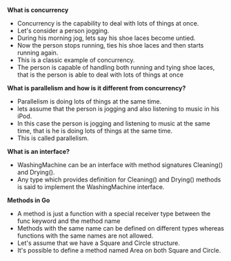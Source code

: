 **What is concurrency**

* Concurrency is the capability to deal with lots of things at once.
* Let's consider a person jogging. 
* During his morning jog, lets say his shoe laces become untied. 
* Now the person stops running, ties his shoe laces and then starts running again. 
* This is a classic example of concurrency.
* The person is capable of handling both running and tying shoe laces, that is the person is able to deal with lots of things at once

**What is parallelism and how is it different from concurrency?**

* Parallelism is doing lots of things at the same time.
* lets assume that the person is jogging and also listening to music in his iPod.
* In this case the person is jogging and listening to music at the same time, that is he is doing lots of things at the same time. 
* This is called parallelism.

**What is an interface?**

* WashingMachine can be an interface with method signatures Cleaning() and Drying(). 
* Any type which provides definition for Cleaning() and Drying() methods is said to implement the WashingMachine interface.

**Methods in Go**

* A method is just a function with a special receiver type between the func keyword and the method name
* Methods with the same name can be defined on different types whereas functions with the same names are not allowed.
* Let's assume that we have a Square and Circle structure. 
* It's possible to define a method named Area on both Square and Circle. 



